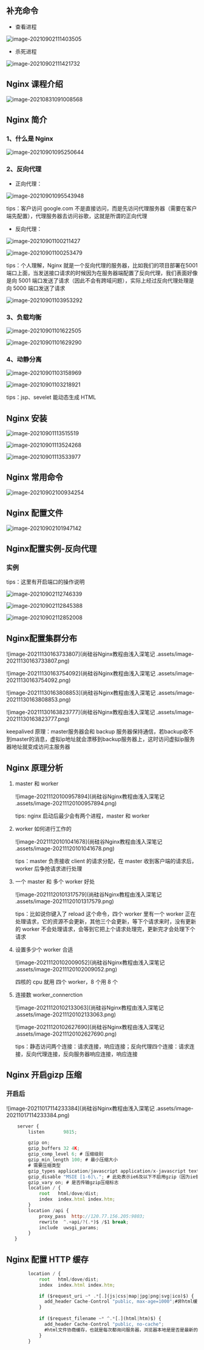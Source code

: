 ## 补充命令

- 查看进程

![image-20210902111403505](C:\Users\hp\AppData\Roaming\Typora\typora-user-images\image-20210902111403505.png)

- 杀死进程

![image-20210902111421732](C:\Users\hp\AppData\Roaming\Typora\typora-user-images\image-20210902111421732.png)

## Nginx 课程介绍

![image-20210831091008568](C:\Users\hp\AppData\Roaming\Typora\typora-user-images\image-20210831091008568.png)

## Nginx 简介

### 1、什么是 Nginx

![image-20210901095250644](C:\Users\hp\AppData\Roaming\Typora\typora-user-images\image-20210901095250644.png)

### 2、反向代理

- 正向代理：

![image-20210901095543948](C:\Users\hp\AppData\Roaming\Typora\typora-user-images\image-20210901095543948.png)

tips：客户访问 google.com 不是直接访问，而是先访问代理服务器（需要在客户端先配置），代理服务器去访问谷歌，这就是所谓的正向代理

- 反向代理：

![image-20210901100211427](C:\Users\hp\AppData\Roaming\Typora\typora-user-images\image-20210901100211427.png)

![image-20210901100253479](C:\Users\hp\AppData\Roaming\Typora\typora-user-images\image-20210901100253479.png)

tips：个人理解，Nginx 就是一个反向代理的服务器，比如我们的项目部署在5001端口上面，当发送接口请求的时候因为在服务器端配置了反向代理，我们表面好像是向 5001 端口发送了请求（因此不会有跨域问题），实际上经过反向代理处理是向 5000 端口发送了请求

![image-20210901103953292](C:\Users\hp\AppData\Roaming\Typora\typora-user-images\image-20210901103953292.png)

### 3、负载均衡

![image-20210901101622505](C:\Users\hp\AppData\Roaming\Typora\typora-user-images\image-20210901101622505.png)

![image-20210901101629290](C:\Users\hp\AppData\Roaming\Typora\typora-user-images\image-20210901101629290.png)

### 4、动静分离

![image-20210901103158969](C:\Users\hp\AppData\Roaming\Typora\typora-user-images\image-20210901103158969.png)

![image-20210901103218921](C:\Users\hp\AppData\Roaming\Typora\typora-user-images\image-20210901103218921.png)

tips：jsp、sevelet 能动态生成 HTML

## Nginx 安装

![image-20210901113515519](C:\Users\hp\AppData\Roaming\Typora\typora-user-images\image-20210901113515519.png)

![image-20210901113524268](C:\Users\hp\AppData\Roaming\Typora\typora-user-images\image-20210901113524268.png)

![image-20210901113533977](C:\Users\hp\AppData\Roaming\Typora\typora-user-images\image-20210901113533977.png)

## Nginx 常用命令

![image-20210902100934254](C:\Users\hp\AppData\Roaming\Typora\typora-user-images\image-20210902100934254.png)

## Nginx 配置文件

![image-20210902101947142](C:\Users\hp\AppData\Roaming\Typora\typora-user-images\image-20210902101947142.png)

## Nginx配置实例-反向代理

### 实例

tips：这里有开启端口的操作说明

![image-20210902112746339](C:\Users\hp\AppData\Roaming\Typora\typora-user-images\image-20210902112746339.png)



![image-20210902112845388](C:\Users\hp\AppData\Roaming\Typora\typora-user-images\image-20210902112845388.png)

![image-20210902112852008](C:\Users\hp\AppData\Roaming\Typora\typora-user-images\image-20210902112852008.png)

## Nginx配置集群分布

![image-20211130163733807](尚硅谷Nginx教程由浅入深笔记 .assets/image-20211130163733807.png)

![image-20211130163754092](尚硅谷Nginx教程由浅入深笔记 .assets/image-20211130163754092.png)

![image-20211130163808853](尚硅谷Nginx教程由浅入深笔记 .assets/image-20211130163808853.png)

![image-20211130163823777](尚硅谷Nginx教程由浅入深笔记 .assets/image-20211130163823777.png)

keepalived 原理：master服务器会和 backup 服务器保持通信，若backup收不到master的消息，虚拟ip地址就会漂移到backup服务器上，这时访问虚拟ip服务器地址就变成访问主服务器

## Nginx 原理分析

1. master 和 worker

   ![image-20211120100957894](尚硅谷Nginx教程由浅入深笔记 .assets/image-20211120100957894.png)

   tips: nginx 启动后最少会有两个进程，master 和 worker

2. worker 如何进行工作的

   ![image-20211120101041678](尚硅谷Nginx教程由浅入深笔记 .assets/image-20211120101041678.png)

   tips：master 负责接收 client 的请求分配，在 master 收到客户端的请求后，worker 后争抢请求进行处理

3. 一个 master 和 多个 worker 好处

   ![image-20211120101317579](尚硅谷Nginx教程由浅入深笔记 .assets/image-20211120101317579.png)

   tips：比如说你键入了 reload 这个命令，四个 worker 里有一个 worker 正在处理请求，它的资源不会更新，其他三个会更新，等下个请求来时，没有更新的 worker 不会处理请求，会等到它把上个请求处理完，更新完才会处理下个请求

4. 设置多少个 worker 合适

   ![image-20211120102009052](尚硅谷Nginx教程由浅入深笔记 .assets/image-20211120102009052.png)

   四核的 cpu 就用 四个 worker，8 个用 8 个

5. 连接数 worker_connerction

   ![image-20211120102133063](尚硅谷Nginx教程由浅入深笔记 .assets/image-20211120102133063.png)

   ![image-20211120102627690](尚硅谷Nginx教程由浅入深笔记 .assets/image-20211120102627690.png)

   tips：静态访问两个连接：请求连接，响应连接；反向代理四个连接：请求连接，反向代理连接，反向服务器响应连接，响应连接

## Nginx 开启gizp 压缩

### 开启后

![image-20211017114233384](尚硅谷Nginx教程由浅入深笔记 .assets/image-20211017114233384.png)

```js
    server {
        listen       9815;

        gzip on;
        gzip_buffers 32 4K;
        gzip_comp_level 6; # 压缩级别
        gzip_min_length 100; # 最小压缩大小
        # 需要压缩类型
        gzip_types application/javascript application/x-javascript text/css text/xml; 
        gzip_disable "MSIE [1-6]\."; # 此处表示ie6及以下不启用gzip（因为ie低版本不支持）
        gzip_vary on; # 是否传输gzip压缩标志
        location / {
            root   html/dove/dist;
            index  index.html index.htm;	
        }	
        location /api {
            proxy_pass  http://120.77.156.205:9803;
            rewrite  ^.+api/?(.*)$ /$1 break;
            include  uwsgi_params;
        }
   }
```

## Nginx 配置 HTTP 缓存

```js
        location / {
            root   html/dove/dist;
            index  index.html index.htm;

            if ($request_uri ~* .*[.](js|css|map|jpg|png|svg|ico)$) {
              add_header Cache-Control "public, max-age=1000";#非html缓存1000s
            }
            
            if ($request_filename ~* ^.*[.](html|htm)$) {
              add_header Cache-Control "public, no-cache";
              #html文件协商缓存，也就是每次都询问服务器，浏览器本地是是否是最新的，是最新的就直接用，非最新的服务器就会返回最新
            }	
        }	
```

